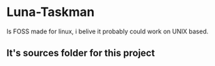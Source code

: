 # Luna-Taskman
Is FOSS made for linux, i belive it probably could work on UNIX based.

## It\'s sources folder for this project
